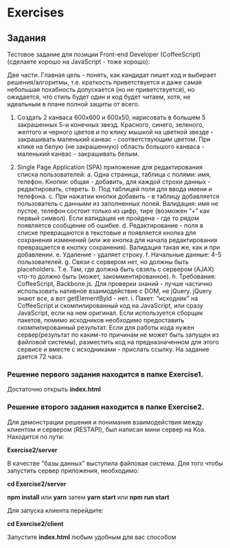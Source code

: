 # Exercises

## Задания
Тестовое задание для позиции Front-end Developer (CoffeeScript) (сделаете хорошо на JavaScript - тоже хорошо):

Две части. Главная цель - понять, как кандидат пишет код и выбирает решения/алгоритмы, т.е. краткость приветствуется и даже самая небольшая похабность допускается (но не приветствуется), 
но ожидается, что стиль будет один и код будет читаем, хотя, не идеальным в плане полной защиты от всего.
 
1. Создать 2 канваса 600x600 и 600x50, нарисовать в большем 5 закрашенных 5-и конечных звезд. Красного, синего, зеленого, желтого и черного цветов и по клику мышкой на цветной звезде - 
закрашивать маленький канвас - соответствующим цветом. При клике на белую (не закрашенную) область большого канваса - маленький канвас - закрашивать белым.

2. Single Page Application (SPA) приложение для редактирования списка пользователей:
a. Одна страница, таблица с полями: имя, телефон. Кнопки: общая - добавить, для каждой строки данных - редактировать, стереть.
b. Под таблицей поля для ввода имени и телефона.
c. При нажатии кнопки добавить - в таблицу добавляется пользователь с данными из заполненных полей. Валидация: имя не пустое, телефон состоит только из цифр, тире (возможен “+” как первый символ). 
Если валидация не пройдена - где то рядом появляется сообщение об ошибке.
d. Редактирование - поля в списке превращаются в текстовые и появляется кнопка для сохранения изменений (или же кнопка для начала редактирования превращается в кнопку сохранения). Валидация такая же, 
как и при добавлении.
e. Удаление - удаляет строку.
f. Начальные данные: 4-5 пользователей.
g. Связи с сервером нет, но должны быть placeholders. Т.е. Там, где должна быть свзяль с сервером (AJAX) что-то должно быть (может, закомментированное).
h. Требования: CoffeeScript, Backbone.js. Для проверки знаний - лучше частично использовать нативное взаимодействие с DOM, не jQuery. jQuery знают все, а вот getElementById - нет.
i. Пакет: “исходник” на CoffeeScript и скомпилированный код на JavaScript, или сразу JavaScript, если на нем оригинал.
Если используется сборщик пакетов, помимо исходников необходимо предоставить скомпилированный результат. Если для работы кода нужен сервер(результат по каким-то причинам не может быть запущен из файловой системы), 
разместить код на предназначенном для этого сервисе и вместе с исходниками - прислать ссылку. 
На задание дается 72 часа.

### Решение первого задания находится в папке Exercise1.
Достаточно открыть **index.html**

### Решение второго задания находится в папке Exercise2.
Для демонстрации решения и понимания взаимодействия между клиентом и сервером (RESTAPI), был написан мини сервер на Koa. Находится по пути:

**Exercise2/server**

В качестве "базы данных" выступила файловая система.
Для того чтобы запустить сервер приложения, необходимо:

**cd Exercise2/server**

**npm install** или **yarn**
затем **yarn start** или **npm run start**

Для запуска клиента перейдите:

**сd Exercise2/client**

Запустите **index.html** любым удобным для вас способом
